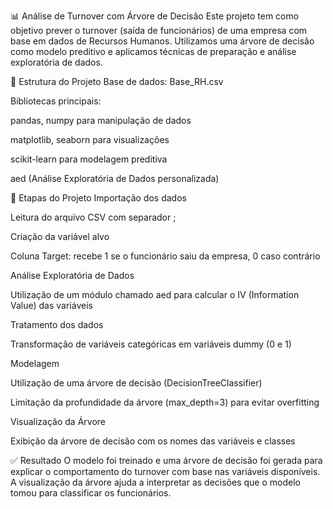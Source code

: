 📊 Análise de Turnover com Árvore de Decisão
Este projeto tem como objetivo prever o turnover (saída de funcionários) de uma empresa com base em dados de Recursos Humanos. Utilizamos uma árvore de decisão como modelo preditivo e aplicamos técnicas de preparação e análise exploratória de dados.

📁 Estrutura do Projeto
Base de dados: Base_RH.csv

Bibliotecas principais:

pandas, numpy para manipulação de dados

matplotlib, seaborn para visualizações

scikit-learn para modelagem preditiva

aed (Análise Exploratória de Dados personalizada)

🔧 Etapas do Projeto
Importação dos dados

Leitura do arquivo CSV com separador ;

Criação da variável alvo

Coluna Target: recebe 1 se o funcionário saiu da empresa, 0 caso contrário

Análise Exploratória de Dados

Utilização de um módulo chamado aed para calcular o IV (Information Value) das variáveis

Tratamento dos dados

Transformação de variáveis categóricas em variáveis dummy (0 e 1)

Modelagem

Utilização de uma árvore de decisão (DecisionTreeClassifier)

Limitação da profundidade da árvore (max_depth=3) para evitar overfitting

Visualização da Árvore

Exibição da árvore de decisão com os nomes das variáveis e classes

✅ Resultado
O modelo foi treinado e uma árvore de decisão foi gerada para explicar o comportamento do turnover com base nas variáveis disponíveis. A visualização da árvore ajuda a interpretar as decisões que o modelo tomou para classificar os funcionários.
